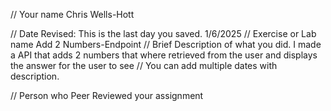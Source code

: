 // Your name 
Chris Wells-Hott

 // Date Revised: This is the last day you saved. 
1/6/2025
 // Exercise or Lab name 
Add 2 Numbers-Endpoint
 // Brief Description of what you did. 
I made a API that adds 2 numbers that where retrieved from the user and displays the answer for the user to see
 // You can add multiple dates with description.

// Person who Peer Reviewed your assignment